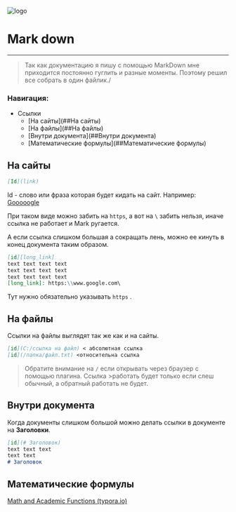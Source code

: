 ![logo](https://camo.githubusercontent.com/9cea34faf167d624cbd777c3486efff1623ade844c3ad509168011219261bfb9/68747470733a2f2f636172676f2e64757374696e6375727469732e636f6d2f70726f6a656374732f6d61726b646f776e2f6d646f776e2d6865616465722e706e673f35)

# Mark down

----
> Так как документацию я пишу с помощью MarkDown мне приходится постоянно гуглить и разные моменты. Поэтому решил все собрать в один файлик./
>

### Навигация:

- Ссылки
	- [На сайты](##На сайты)
	- [На файлы](##На файлы)
	- [Внутри документа](##Внутри документа)
	- [Математические формулы](##Математические формулы)

## На сайты

```markdown
[Id](link)
```

Id - слово или фраза которая будет кидать на сайт.
Например: [Gooooogle](https://www.google.ru/)

При таком виде можно забить на `https`,  а вот на `\` забить нельзя, иначе ссылка не работает и Mark ругается. 

А если ссылка слишком большая а сокращать лень, можно ее кинуть в конец документа таким образом.

~~~markdown
[id][long_link]
text text text text
text text text text
text text text text
[long_link]: https:\\www.google.com\
~~~
Тут нужно обязательно указывать `https` . 



## На файлы

Ссылки на файлы выглядят так же как и на сайты.

~~~markdown
[id](C:/ссылка на файл) < абсолютная ссылка
[id](/папка/файл.txt) <относительна ссылка
~~~

>Обратите внимание на `/` если открывать через браузер с помощью плагина. Ссылка >работать будет только если слеш обычный, а обратный работать не будет.



## Внутри документа

Когда документы слишком большой можно делать ссылки в документе на **Заголовки**.

~~~markdown
[id](# Заголовок) 
text text text 
text text
# Заголовок
~~~



## Математические формулы

[Math and Academic Functions (typora.io)](https://support.typora.io/Math/#math-block-display-math)




